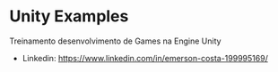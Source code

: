 # Unity Examples

Treinamento desenvolvimento de Games na Engine Unity

* Linkedin: https://www.linkedin.com/in/emerson-costa-199995169/
